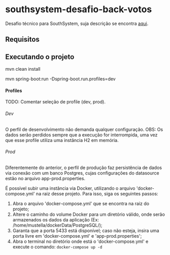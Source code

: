 # southsystem-desafio-back-votos
Desafio técnico para SouthSystem, suja descrição se encontra [aqui](DESCRICAO.md).

## Requisitos

## Executando o projeto

mvn clean install

mvn spring-boot:run -Dspring-boot.run.profiles=dev

#### Profiles

TODO: Comentar seleção de profile (dev, prod).

###### Dev

O perfil de desenvolvimento não demanda qualquer configuração.
OBS: Os dados serão perdidos sempre que a execução for interrompida, uma vez que esse profile utiliza uma instância H2 em memória.

###### Prod

Diferentemente do anterior, o perfil de produção faz persistência de dados via conexão com um banco Postgres, cujas configurações do datasource estão no arquivo app-prod.properties.

É possível subir uma instância via Docker, utilizando o arquivo 'docker-compose.yml' na raiz desse projeto. Para isso, siga os seguintes passos: 

1. Abra o arquivo 'docker-compose.yml' que se encontra na raiz do projeto;
2. Altere o caminho do volume Docker para um diretório válido, onde serão armazenados os dados da aplicação (Ex: /home/mustella/dockerData/PostgreSQL/);
3. Garanta que a porta 5433 está disponível; caso não esteja, insira uma porta livre em 'docker-compose.yml' e 'app-prod.properties';
4. Abra o terminal no diretório onde está o 'docker-compose.yml' e execute o comando: `docker-compose up -d`